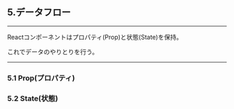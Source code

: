
## 5.データフロー
-----------
Reactコンポーネントはプロパティ(Prop)と状態(State)を保持。

これでデータのやりとりを行う。

-----------

### 5.1 Prop(プロパティ)
### 5.2 State(状態)
